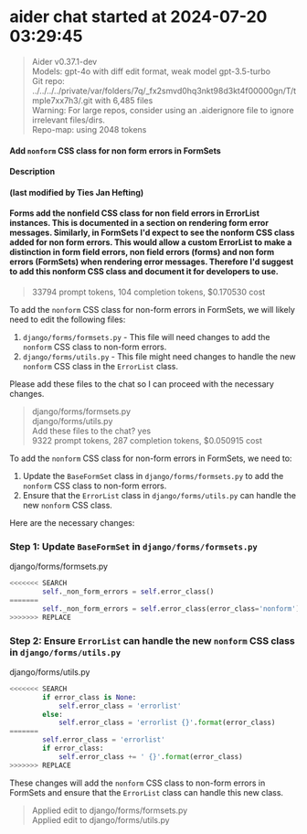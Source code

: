 
# aider chat started at 2024-07-20 03:29:45

> Aider v0.37.1-dev  
> Models: gpt-4o with diff edit format, weak model gpt-3.5-turbo  
> Git repo: ../../../../private/var/folders/7q/_fx2smvd0hq3nkt98d3kt4f00000gn/T/tmple7xx7h3/.git with 6,485 files  
> Warning: For large repos, consider using an .aiderignore file to ignore irrelevant files/dirs.  
> Repo-map: using 2048 tokens  

#### Add `nonform` CSS class for non form errors in FormSets  
#### Description  
#### 	   
#### 		(last modified by Ties Jan Hefting)  
#### 	   
#### Forms add the nonfield CSS class for non field errors in ErrorList instances. This is documented in a section on ​rendering form error messages. Similarly, in FormSets I'd expect to see the nonform CSS class added for non form errors. This would allow a custom ErrorList to make a distinction in form field errors, non field errors (forms) and non form errors (FormSets) when rendering error messages. Therefore I'd suggest to add this nonform CSS class and document it for developers to use.  
> 33794 prompt tokens, 104 completion tokens, $0.170530 cost  

To add the `nonform` CSS class for non-form errors in FormSets, we will likely need to edit the following files:

1. `django/forms/formsets.py` - This file will need changes to add the `nonform` CSS class to non-form errors.
2. `django/forms/utils.py` - This file might need changes to handle the new `nonform` CSS class in the `ErrorList` class.

Please add these files to the chat so I can proceed with the necessary changes.

> django/forms/formsets.py  
> django/forms/utils.py  
> Add these files to the chat? yes  
> 9322 prompt tokens, 287 completion tokens, $0.050915 cost  

To add the `nonform` CSS class for non-form errors in FormSets, we need to:

1. Update the `BaseFormSet` class in `django/forms/formsets.py` to add the `nonform` CSS class to non-form errors.
2. Ensure that the `ErrorList` class in `django/forms/utils.py` can handle the new `nonform` CSS class.

Here are the necessary changes:

### Step 1: Update `BaseFormSet` in `django/forms/formsets.py`

django/forms/formsets.py
```python
<<<<<<< SEARCH
        self._non_form_errors = self.error_class()
=======
        self._non_form_errors = self.error_class(error_class='nonform')
>>>>>>> REPLACE
```

### Step 2: Ensure `ErrorList` can handle the new `nonform` CSS class in `django/forms/utils.py`

django/forms/utils.py
```python
<<<<<<< SEARCH
        if error_class is None:
            self.error_class = 'errorlist'
        else:
            self.error_class = 'errorlist {}'.format(error_class)
=======
        self.error_class = 'errorlist'
        if error_class:
            self.error_class += ' {}'.format(error_class)
>>>>>>> REPLACE
```

These changes will add the `nonform` CSS class to non-form errors in FormSets and ensure that the `ErrorList` class can handle this new class.

> Applied edit to django/forms/formsets.py  
> Applied edit to django/forms/utils.py  
